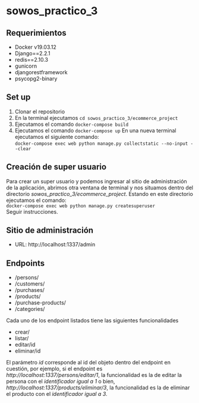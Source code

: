 # sowos_practico_3

## Requerimientos
- Docker v19.03.12
- Django==2.2.1
- redis==2.10.3
- gunicorn
- djangorestframework
- psycopg2-binary

## Set up
1. Clonar el repositorio
2. En la terminal ejecutamos `cd sowos_practico_3/ecommerce_project`
3. Ejecutamos el comando `docker-compose build`
4. Ejecutamos el comando `docker-compose up`
En una nueva terminal ejecutamos el siguiente comando:  
`docker-compose exec web python manage.py collectstatic --no-input --clear`  

## Creación de super usuario
Para crear un super usuario y podemos ingresar al sitio de administración de la aplicación, abrimos otra ventana de terminal y nos situamos dentro del directorio *sowos_practico_3/ecommerce_project*. Estando en este directorio ejecutamos el comando:  
`docker-compose exec web python manage.py createsuperuser`  
Seguir instrucciones.

## Sitio de administración
- URL: http://localhost:1337/admin

## Endpoints
- /persons/
- /customers/
- /purchases/
- /products/
- /purchase-products/
- /categories/

Cada uno de los endpoint listados tiene las siguientes funcionalidades
- crear/
- listar/
- editar/id
- eliminar/id

El parámetro *id* corresponde al id del objeto dentro del endpoint en cuestión, por ejemplo, si el endpoint es *http://localhost:1337/persons/editar/1*, la funcionalidad es la de editar la persona con el *identificador igual a 1* o bien, *http://localhost:1337/products/eliminar/3*, la funcionalidad es la de eliminar el producto con el *identificador igual a 3*.

